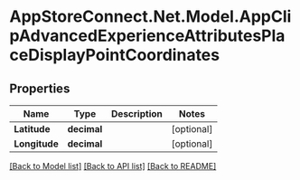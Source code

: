 # AppStoreConnect.Net.Model.AppClipAdvancedExperienceAttributesPlaceDisplayPointCoordinates

## Properties

Name | Type | Description | Notes
------------ | ------------- | ------------- | -------------
**Latitude** | **decimal** |  | [optional] 
**Longitude** | **decimal** |  | [optional] 

[[Back to Model list]](../README.md#documentation-for-models) [[Back to API list]](../README.md#documentation-for-api-endpoints) [[Back to README]](../README.md)

